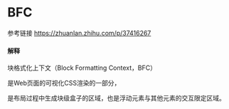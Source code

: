 # BFC

参考链接 https://zhuanlan.zhihu.com/p/37416267

#### 解释

块格式化上下文（Block Formatting Context，BFC）

是Web页面的可视化CSS渲染的一部分，

是布局过程中生成块级盒子的区域，也是浮动元素与其他元素的交互限定区域。